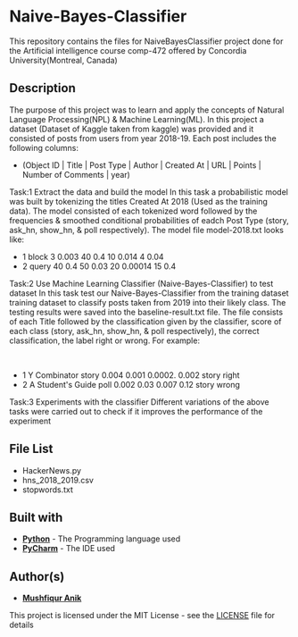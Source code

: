 # Naive-Bayes-Classifier
This repository contains the files for NaiveBayesClassifier project done for the Artificial intelligence course comp-472 offered by Concordia University(Montreal, Canada)

## Description 
The purpose of this project was to learn and apply the concepts of Natural Language Processing(NPL) & Machine Learning(ML). In this project a dataset (Dataset of Kaggle taken from kaggle) was provided and it consisted of posts from users from year 2018-19. 
Each post includes the following columns: 
- (Object ID | Title | Post Type | Author | Created At | URL | Points | Number of Comments | year)

Task:1 Extract the data and build the model
In this task a probabilistic model was built by tokenizing the titles Created At 2018 (Used as the training data). The model consisted of each tokenized word followed by the frequencies & smoothed conditional probabilities of eadch Post Type (story, ask_hn, show_hn, & poll respectively). The model file model-2018.txt looks like:
- 1 block 3 0.003 40 0.4 10 0.014 4 0.04
- 2 query 40 0.4 50 0.03 20 0.00014 15 0.4

Task:2 Use Machine Learning Classifier (Naive-Bayes-Classifier) to test dataset
In this task test our Naive-Bayes-Classifier from the training dataset training dataset to classify posts taken from 2019 into their likely class. The testing results were saved into the baseline-result.txt file. The file consists of each Title followed by the classification given by the classifier, score of each class (story, ask_hn, show_hn, & poll respectively), the correct classification, the label right or wrong. For example: <p>&nbsp;</p>
- 1 Y Combinator story 0.004 0.001 0.0002. 0.002 story right
- 2 A Student's Guide poll 0.002 0.03 0.007 0.12 story wrong

Task:3 Experiments with the classifier
Different variations of the above tasks were carried out to check if it improves the performance of the experiment




## File List
- HackerNews.py
- hns_2018_2019.csv
- stopwords.txt

## Built with
* [**Python**](https://en.wikipedia.org/wiki/Python_(programming_language)) - The Programming language used
* [**PyCharm**](https://en.wikipedia.org/wiki/PyCharm) - The IDE used

## Author(s)

* [**Mushfiqur Anik**](https://github.com/mushfiqur-anik)

This project is licensed under the MIT License - see the [LICENSE](LICENSE) file for details





 
